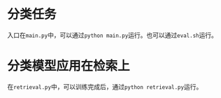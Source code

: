 # 分类任务

入口在`main.py`中，可以通过`python main.py`运行。也可以通过`eval.sh`运行。

# 分类模型应用在检索上

在`retrieval.py`中，可以训练完成后，通过`python retrieval.py`运行。
